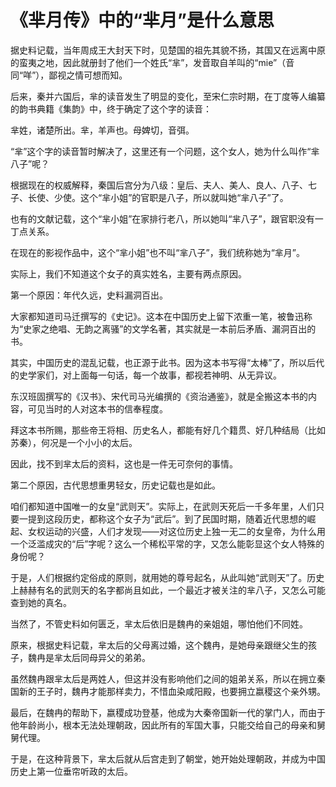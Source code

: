 # 《芈月传》中的“芈月”是什么意思

据史料记载，当年周成王大封天下时，见楚国的祖先其貌不扬，其国又在远离中原的蛮夷之地，因此就册封了他们一个姓氏“芈”，发音取自羊叫的“mie”（音同“咩”），鄙视之情可想而知。 

后来，秦并六国后，芈的读音发生了明显的变化，至宋仁宗时期，在丁度等人编纂的韵书典籍《集韵》中，终于确定了这个字的读音： 

芈姓，诸楚所出。芈，羊声也。母婢切，音弭。 

“芈”这个字的读音暂时解决了，这里还有一个问题，这个女人，她为什么叫作“芈八子”呢？ 

根据现在的权威解释，秦国后宫分为八级：皇后、夫人、美人、良人、八子、七子、长使、少使。这个“芈小姐”的官职是八子，所以就叫她“芈八子”了。 

也有的文献记载，这个“芈小姐”在家排行老八，所以她叫“芈八子”，跟官职没有一丁点关系。 

在现在的影视作品中，这个“芈小姐”也不叫“芈八子”，我们统称她为“芈月”。 

实际上，我们不知道这个女子的真实姓名，主要有两点原因。 

第一个原因：年代久远，史料漏洞百出。 

大家都知道司马迁撰写的《史记》。这本在中国历史上留下浓重一笔，被鲁迅称为“史家之绝唱、无韵之离骚”的文学名著，其实就是一本前后矛盾、漏洞百出的书。 

其实，中国历史的混乱记载，也正源于此书。因为这本书写得“太棒”了，所以后代的史学家们，对上面每一句话，每一个故事，都视若神明、从无异议。 

东汉班固撰写的《汉书》、宋代司马光编撰的《资治通鉴》，就是全搬这本书的内容，可见当时的人对这本书的信奉程度。 

拜这本书所赐，那些帝王将相、历史名人，都能有好几个籍贯、好几种结局（比如苏秦），何况是一个小小的太后。 

因此，找不到芈太后的资料，这也是一件无可奈何的事情。 

第二个原因，古代思想重男轻女，历史记载也是如此。 

咱们都知道中国唯一的女皇“武则天”。实际上，在武则天死后一千多年里，人们只要一提到这段历史，都称这个女子为“武后”。到了民国时期，随着近代思想的崛起、女权运动的兴盛，人们才发现——对这位历史上独一无二的女皇帝，为什么用一个泛滥成灾的“后”字呢？这么一个稀松平常的字，又怎么能彰显这个女人特殊的身份呢？ 

于是，人们根据约定俗成的原则，就用她的尊号起名，从此叫她“武则天”了。历史上赫赫有名的武则天的名字都尚且如此，一个最近才被关注的芈八子，又怎么可能查到她的真名。 

当然了，不管史料如何匮乏，芈太后依旧是魏冉的亲姐姐，哪怕他们不同姓。 

原来，根据史料记载，芈太后的父母离过婚，这个魏冉，是她母亲跟继父生的孩子，魏冉是芈太后同母异父的弟弟。 

虽然魏冉跟芈太后是两姓人，但这并没有影响他们之间的姐弟关系，所以在拥立秦国新的王子时，魏冉才能那样卖力，不惜血染咸阳殿，也要拥立嬴稷这个亲外甥。 

最后，在魏冉的帮助下，嬴稷成功登基，他成为大秦帝国新一代的掌门人，而由于他年龄尚小，根本无法处理朝政，因此所有的军国大事，只能交给自己的母亲和舅舅代理。 

于是，在这种背景下，芈太后就从后宫走到了朝堂，她开始处理朝政，并成为中国历史上第一位垂帘听政的太后。
